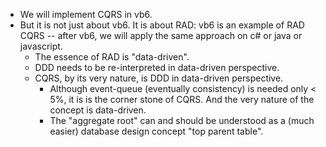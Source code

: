 

- We will implement CQRS in vb6. 
- But it is not just about vb6. It is about RAD: vb6 is an example of RAD CQRS -- after vb6, we will apply the same approach on c# or java or javascript.
    * The essence of RAD is "data-driven". 
    * DDD needs to be re-interpreted in data-driven perspective.
    * CQRS, by its very nature, is DDD in data-driven perspective. 
        - Although event-queue (eventually consistency) is needed only < 5%, it is is the corner stone of CQRS. And the very nature of the concept is data-driven. 
        - The "aggregate root" can and should be understood as a (much easier) database design concept "top parent table". 

